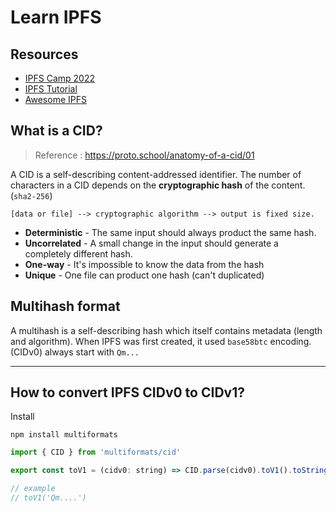 # Learn IPFS

## Resources

- [IPFS Camp 2022](https://github.com/ipfs/ipfs-camp-2022)
- [IPFS Tutorial](https://proto.school/)
- [Awesome IPFS](https://github.com/ipfs/awesome-ipfs)


## What is a CID?

> Reference : https://proto.school/anatomy-of-a-cid/01

A CID is a self-describing content-addressed identifier. The number of characters in a CID depends on the **cryptographic hash** of the content. (`sha2-256`)

```
[data or file] --> cryptographic algorithm --> output is fixed size.
```

- **Deterministic** - The same input should always product the same hash.
- **Uncorrelated** - A small change in the input should generate a completely different hash.
- **One-way** - It's impossible to know the data from the hash
- **Unique** - One file can product one hash (can't duplicated)

## Multihash format

A multihash is a self-describing hash which itself contains metadata (length and algorithm). When IPFS was first created, it used `base58btc` encoding. (CIDv0) always start with `Qm...`

---

## How to convert IPFS CIDv0 to CIDv1?

Install

```
npm install multiformats
```


```js
import { CID } from 'multiformats/cid'

export const toV1 = (cidv0: string) => CID.parse(cidv0).toV1().toString()

// example
// toV1('Qm....')
```

